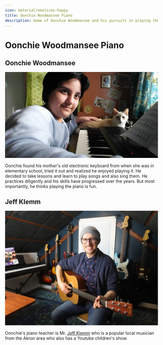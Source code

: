 ```yaml
---
icon: material/emoticon-happy
title: Oonchie Woodmansee Piano
description: Home of Oonchie Woodmansee and his pursuits in playing the piano and documenting nature
---
```


# Oonchie Woodmansee Piano

## Oonchie Woodmansee

![Oonchie Woodmansee](img/20210113_143641.jpg)

Oonchie found his mother's old electronic keyboard from when she was in elementary school, tried it out and realized he enjoyed playing it. He decided to take lessons and learn to play songs and also sing them. He practices diligently and his skills have progressed over the years. But most importantly, he thinks playing the piano is fun.

## Jeff Klemm

![Jeff Klemm](img/Jeff_Klemm.jpg)

Oonchie's piano teacher is Mr. [Jeff Klemm](http://www.jeffklemm.com/lessons "Jeff Klemm's Homepage") who is a popular local musician from the Akron area who also has a Youtube children's show.
